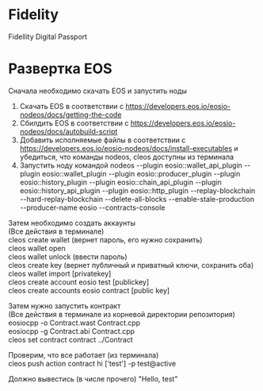 # Fidelity
Fidellity Digital Passport

# Развертка EOS

Сначала необходимо скачать EOS и запустить ноды
1. Скачать EOS в соответствии с https://developers.eos.io/eosio-nodeos/docs/getting-the-code
2. Сбилдить EOS в соответствии с https://developers.eos.io/eosio-nodeos/docs/autobuild-script
3. Добавить исполняемые файлы в соответствии с https://developers.eos.io/eosio-nodeos/docs/install-executables и убедиться, что команды nodeos, cleos доступны из терминала 
3. Запустить ноду командой  nodeos --plugin eosio::wallet_api_plugin --plugin eosio::wallet_plugin --plugin eosio::producer_plugin --plugin eosio::history_plugin --plugin eosio::chain_api_plugin --plugin eosio::history_api_plugin --plugin eosio::http_plugin --replay-blockchain --hard-replay-blockchain --delete-all-blocks --enable-stale-production --producer-name eosio --contracts-console

Затем необходимо создать аккаунты  
(Все действия в терминале)  
cleos create wallet (вернет пароль, его нужно сохранить)  
cleos wallet open  
cleos wallet unlock (ввести пароль)  
cleos create key (вернет публичный и приватный ключи, сохранить оба)  
cleos wallet import [privatekey]  
cleos create account eosio test [publickey]  
cleos create accounts eosio contract [public key]

Затем нужно запустить контракт  
(Все действия в терминале из корневой директории репозитория)  
eosiocpp -o Contract.wast Contract.cpp   
eosiocpp -g Contract.abi Contract.cpp  
cleos set contract contract ../Contract  

Проверим, что все работает (из терминала)  
cleos push action contract hi ['test'] -p test@active  

Должно вывестись (в числе прочего) "Hello, test"  
